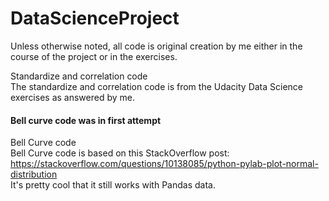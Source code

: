 # DataScienceProject  
  
Unless otherwise noted, all code is original creation by me either in the course of the project or in the exercises.  
  
Standardize and correlation code    
The standardize and correlation code is from the Udacity Data Science exercises as answered by me.  

  
  
#### Bell curve code was in first attempt ####  
Bell Curve code  
Bell Curve code is based on this StackOverflow post:  
https://stackoverflow.com/questions/10138085/python-pylab-plot-normal-distribution  
It's pretty cool that it still works with Pandas data.  
